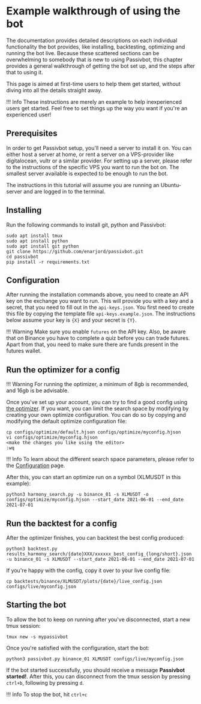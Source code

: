# Example walkthrough of using the bot

The documentation provides detailed descriptions on each individual functionality the bot provides, like
installing, backtesting, optimizing and running the bot live. Because these scattered sections can be
overwhelming to somebody that is new to using Passivbot, this chapter provides a general walkthrough of
getting the bot set up, and the steps after that to using it.

This page is aimed at first-time users to help them get started, without diving into all the details straight away.

!!! Info
    These instructions are merely an example to help inexperienced users get started. Feel free to set things up the way you
    want if you're an experienced user!

## Prerequisites

In order to get Passivbot setup, you'll need a server to install it on. You can either host a server
at home, or rent a server on a VPS-provider like digitalocean, vultr or a similar provider. For setting
up a server, please refer to the instructions of the specific VPS you want to run the bot on. The smallest server
available is expected to be enough to run the bot.

The instructions in this tutorial will assume you are running an Ubuntu-server and are logged in to the terminal.

## Installing

Run the following commands to install git, python and Passivbot:

```shell
sudo apt install tmux
sudo apt install python
sudo apt install git python
git clone https://github.com/enarjord/passivbot.git
cd passivbot
pip install -r requirements.txt
```

## Configuration

After running the installation commands above, you need to create an API key on the exchange you want to run.
This will provide you with a key and a secret, that you need to fill out in the `api-keys.json`. You first need to
create this file by copying the template file `api-keys.example.json`. 
The instructions below assume your key is `{X}` and your secret is `{Y}`.

!!! Warning
    Make sure you enable `futures` on the API key. Also, be aware that on Binance you have to complete a quiz before you
    can trade futures. Apart from that, you need to make sure there are funds present in the futures wallet. 

## Run the optimizer for a config

!!! Warning
    For running the optimizer, a minimum of 8gb is recommended, and 16gb is be advisable. 

Once you've set up your account, you can try to find a good config using [the optimizer](optimize.md). If you want, you can limit the
search space by modifying by creating your own optimize configuration. You can do so by copying and modifying the default
optimize configuration file:

```shell
cp configs/optimize/default.hjson configs/optimize/myconfig.hjson
vi configs/optimize/myconfig.hjson
<make the changes you like using the editor>
:wq
```

!!! Info
    To learn about the different search space parameters, please refer to the [Configuration](configuration.md) page.

After this, you can start an optimize run on a symbol (XLMUSDT in this example):

```shell
python3 harmony_search.py -u binance_01 -s XLMUSDT -o configs/optimize/myconfig.hjson --start_date 2021-06-01 --end_date 2021-07-01
```

## Run the backtest for a config

After the optimizer finishes, you can backtest the best config produced:

```shell
python3 backtest.py results_harmony_search/{date}XXX/xxxxxx_best_config_{long/short}.json -u binance_01 -s XLMUSDT --start_date 2021-06-01 --end_date 2021-07-01
```

If you're happy with the config, copy it over to your live config file:

```shell
cp backtests/binance/XLMUSDT/plots/{date}/live_config.json configs/live/myconfig.json
```

## Starting the bot

To allow the bot to keep on running after you've disconnected, start a new tmux session:

```shell
tmux new -s mypassivbot
```

Once you're satisfied with the configuration, start the bot:

```shell
python3 passivbot.py binance_01 XLMUSDT configs/live/myconfig.json
```

If the bot started successfully, you should receive a message **Passivbot started!**. After this, you can disconnect
from the tmux session by pressing `ctrl+b`, following by pressing `d`.

!!! Info
    To stop the bot, hit `ctrl+c`
